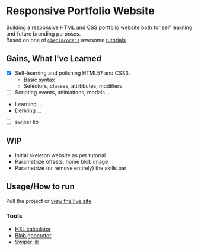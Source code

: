 # Responsive Portfolio Website
  
Building a responsive HTML and CSS portfolio website both for self learning and future branding purposes. <br>
Based on one of [`@bedimcode's`](https://github.com/bedimcode) awesome [tutorials](https://youtu.be/27JtRAI3QO8)


## Gains, What I've Learned
- [x] Self-learning and polishing HTML5? and CSS3:
    - Basic syntax
    - Selectors, classes, attrtibutes, modifiers
- [ ] Scripting events, animations, modals...
- Learning …
- Deriving …
- [ ] swiper lib

## WIP
- Initial skeleton website as per tutorial
- Parametrize offsets: home blob image
- Parametrize (or remove entirely) the skills bar




## Usage/How to run
Pull the project or [view the live site](http://www.vnikolin.com/)

### Tools
- [HSL calculator](https://www.w3schools.com/colors/colors_hsl.asp)
- [Blob generator](https://www.blobmaker.app/)
- [Swiper lib](https://swiperjs.com/)
